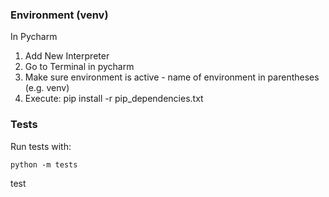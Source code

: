 ### Environment (venv)
In Pycharm
1. Add New Interpreter
2. Go to Terminal in pycharm
3. Make sure environment is active - name of environment in parentheses (e.g. venv)
4. Execute: pip install -r pip_dependencies.txt

### Tests
Run tests with: 
```
python -m tests
```

test
